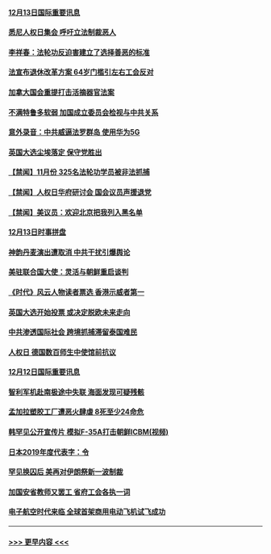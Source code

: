#### [12月13日国际重要讯息](../pages/prog202/a102728664.md?t=12132244) 
#### [悉尼人权日集会 呼吁立法制裁恶人](../pages/prog202/a102728672.md?t=12132244) 
#### [李祥春：法轮功反迫害建立了选择善恶的标准](../pages/prog202/a102728599.md?t=12132244) 
#### [法宣布退休改革方案 64岁门槛引左右工会反对](../pages/prog202/a102728327.md?t=12132244) 
#### [加拿大国会重提打击活摘器官法案](../pages/prog202/a102728341.md?t=12132244) 
#### [不满特鲁多软弱 加国成立委员会检视与中共关系](../pages/prog202/a102728140.md?t=12132244) 
#### [意外录音：中共威逼法罗群岛 使用华为5G](../pages/prog202/a102728334.md?t=12132244) 
#### [英国大选尘埃落定 保守党胜出](../pages/prog202/a102728325.md?t=12132244) 
#### [【禁闻】11月份 325名法轮功学员被非法抓捕](../pages/prog202/a102728306.md?t=12132244) 
#### [【禁闻】人权日华府研讨会 国会议员声援退党](../pages/prog202/a102728297.md?t=12132244) 
#### [【禁闻】美议员：欢迎北京把我列入黑名单](../pages/prog202/a102728268.md?t=12132244) 
#### [12月13日时事拼盘](../pages/prog202/a102728256.md?t=12132244) 
#### [神韵丹麦演出遭取消 中共干扰引爆舆论](../pages/prog202/a102728165.md?t=12132244) 
#### [美驻联合国大使：灵活与朝鲜重启谈判](../pages/prog202/a102728150.md?t=12132244) 
#### [《时代》风云人物读者票选 香港示威者第一](../pages/prog202/a102728156.md?t=12132244) 
#### [英国大选开始投票 或决定脱欧未来走向](../pages/prog202/a102728127.md?t=12132244) 
#### [中共渗透国际社会 跨境抓捕滞留泰国难民](../pages/prog202/a102728116.md?t=12132244) 
#### [人权日 德国数百师生中使馆前抗议](../pages/prog202/a102728104.md?t=12132244) 
#### [12月12日国际重要讯息](../pages/prog202/a102727989.md?t=12132244) 
#### [智利军机赴南极途中失联 海面发现可疑残骸](../pages/prog202/a102727965.md?t=12132244) 
#### [孟加拉塑胶工厂遭恶火肆虐 8死至少24命危](../pages/prog202/a102727934.md?t=12132244) 
#### [韩罕见公开宣传片 模拟F-35A打击朝鲜ICBM(视频)](../pages/prog202/a102727913.md?t=12132244) 
#### [日本2019年度代表字：令](../pages/prog202/a102727874.md?t=12132244) 
#### [罕见换囚后 美再对伊朗祭新一波制裁](../pages/prog202/a102727823.md?t=12132244) 
#### [加国安省教师又罢工  省府工会各执一词](../pages/prog202/a102727747.md?t=12132244) 
#### [电子航空时代来临 全球首架商用电动飞机试飞成功](../pages/prog202/a102727545.md?t=12132244) 

----
#### [ >>> 更早内容 <<< ](../indexes/prog202-earlier.md)
